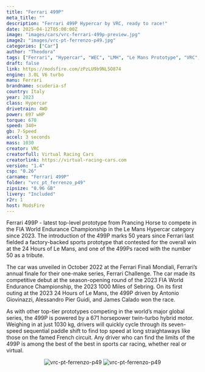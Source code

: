 ```yaml
---
title: "Ferrari 499P"
meta_title: ""
description: "Ferrari 499P Hypercar by VRC, ready to race!"
date: 2025-04-12T05:00:00Z
image: "images/cars/vrc-ferrari-499p-preview.jpg"
image2: "images/vrc-pt-ferrenzo-p49.jpg"
categories: ["Car"]
author: "Theodora"
tags: ["Ferrari", "Hypercar", "WEC", "LMH", "Le Mans Prototype", "VRC", "Italy"]
draft: false
link: https://modsfire.com/zPzLU9b9NL5O874
engine: 3.0L V6 turbo
manu: Ferrari
brandname: scuderia-sf
country: Italy
year: 2023
class: Hypercar
drivetrain: 4WD
power: 697 wHP
torque: 670
speed: 340+
gb: 7-Speed
accel: 3 seconds
mass: 1030
creator: VRC
creatorfull: Virtual Racing Cars
creatorlink: https://virtual-racing-cars.com
version: "1.4"
csp: "0.26"
carname: "Ferrari 499P"
folder: "vrc_pt_ferrenzo_p49"
zipsize: "0.96 GB"
livery: "Included"
r2r: 1
host: ModsFire
---
```


Ferrari 499P - latest top-level prototype from Prancing Horse to compete in the FIA World Endurance Championship in the Le Mans Hypercar category since 2023. The introduction of the 499P marks 50 years since Ferrari last fielded a factory-backed sports prototype that contested for the overall win at the 24 Hours of Le Mans, and one of the 499Ps raced with the number 50 as a tribute.

The car was unveiled in October 2022 at the Ferrari Finali Mondiali, Ferrari’s annual finale for their one-make series, Ferrari Challenge. The car made its competitive debut at the season-opening round of the 2023 FIA World Endurance Championship, the 2023 1000 Miles of Sebring. On its first outing at the 2023 24 Hours of Le Mans, the 499P driven by Antonio Giovinazzi, Alessandro Pier Guidi, and James Calado won the race.

As with other top-tier prototypes competing in the world’s major global series, the 499P is powered by a 671 horsepower twin-turbo hybrid motor. Weighing in at just 1030 kg, drivers will quickly cycle through its seven-speed sequential paddle shift to find top speed at long straightaways like those on the famed French circuit. Any driver who can find the limits of the 499P is among the best of the best in sports car racing, whether real or virtual.

<center>
<img src="https://i.imgur.com/3xR0qDi.jpg" alt="vrc-pt-ferrenzo-p49">
<img src="https://i.imgur.com/s7YRsLV.jpg" alt="vrc-pt-ferrenzo-p49">
</center>
